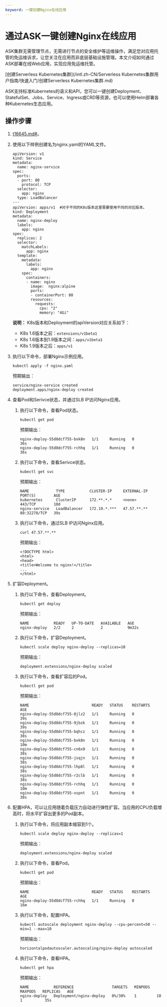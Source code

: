 ```yaml
---
keyword: 一键创建Nginx在线应用
---
```


# 通过ASK一键创建Nginx在线应用

ASK集群无需管理节点，无需进行节点的安全维护等运维操作，满足您对应用托管的免运维诉求，让您关注在应用而非底层基础设施管理。本文介绍如何通过ASK部署在线Web应用，实现应用免运维托管。

[创建Serverless Kubernetes集群](/intl.zh-CN/Serverless Kubernetes集群用户指南/快速入门/创建Serverless Kubernetes集群.md)

ASK支持标准Kubernetes的语义和API，您可以一键创建Deployment、StatefulSet、Jobs、Service、Ingress或CRD等资源，也可以使用Helm部署各种Kubernetes生态应用。

## 操作步骤

1.  [t16645.md\#](/intl.zh-CN/Kubernetes集群用户指南/集群/连接集群/通过kubectl管理Kubernetes集群.md)。

2.  使用以下样例创建名为nginx.yaml的YAML文件。

    ```
    apiVersion: v1
    kind: Service
    metadata:
      name: nginx-service
    spec:
      ports:
      - port: 80
        protocol: TCP
      selector:
        app: nginx
      type: LoadBalancer
    ---
    apiVersion: apps/v1  #对于不同的K8s版本这里需要使用不同的对应版本。
    kind: Deployment
    metadata:
      name: nginx-deploy
      labels:
        app: nginx
    spec:
      replicas: 2
      selector:
        matchLabels:
          app: nginx
      template:
        metadata:
          labels:
            app: nginx
        spec:
          containers:
          - name: nginx
            image:  nginx:alpine
            ports:
            - containerPort: 80
            resources:
              requests:
                cpu: "2"
                memory: "4Gi"
    ```

    **说明：** K8s版本和Deployment的apiVersion对应关系如下：

    -   K8s 1.6版本之前：`extensions/v1beta1`
    -   K8s 1.6版本到1.9版本之间：`apps/v1beta1`
    -   K8s 1.9版本之后：`apps/v1`
3.  执行以下命令，部署Nginx示例应用。

    ```
    kubectl apply -f nginx.yaml
    ```

    预期输出：

    ```
    service/nginx-service created
    deployment.apps/nginx-deploy created
    ```

4.  查看Pod和Serivce状态，并通过SLB IP访问Nginx应用。

    1.  执行以下命令，查看Pod状态。

        ```
        kubectl get pod
        ```

        预期输出：

        ```
        nginx-deploy-55d8dcf755-bxk8n   1/1     Running   0          36s
        nginx-deploy-55d8dcf755-rchhq   1/1     Running   0          36s
        ```

    2.  执行以下命令，查看Serivce状态。

        ```
        kubectl get svc
        ```

        预期输出：

        ```
        NAME            TYPE           CLUSTER-IP     EXTERNAL-IP   PORT(S)        AGE
        kubernetes      ClusterIP      172.**.*.*     <none>        443/TCP        10d
        nginx-service   LoadBalancer   172.19.*.***   47.57.**.**   80:32278/TCP   39s
        ```

    3.  执行以下命令，通过SLB IP访问Nginx应用。

        ```
        curl 47.57.**.**
        ```

        预期输出：

        ```
        <!DOCTYPE html>
        <html>
        <head>
        <title>Welcome to nginx!</title>
        ...
        </html>
        ```

5.  扩容Deployment。

    1.  执行以下命令，查看Deployment。

        ```
        kubectl get deploy
        ```

        预期输出：

        ```
        NAME           READY   UP-TO-DATE   AVAILABLE   AGE
        nginx-deploy   2/2     2            2           9m32s
        ```

    2.  执行以下命令，扩容Deployment。

        ```
        kubectl scale deploy nginx-deploy --replicas=10
        ```

        预期输出：

        ```
        deployment.extensions/nginx-deploy scaled
        ```

    3.  执行以下命令，查看扩容后的Pod。

        ```
        kubectl get pod
        ```

        预期输出：

        ```
        NAME                            READY   STATUS    RESTARTS   AGE
        nginx-deploy-55d8dcf755-8jlz2   1/1     Running   0          39s
        nginx-deploy-55d8dcf755-9jbzk   1/1     Running   0          39s
        nginx-deploy-55d8dcf755-bqhcz   1/1     Running   0          38s
        nginx-deploy-55d8dcf755-bxk8n   1/1     Running   0          10m
        nginx-deploy-55d8dcf755-cn6x9   1/1     Running   0          38s
        nginx-deploy-55d8dcf755-jsqjn   1/1     Running   0          38s
        nginx-deploy-55d8dcf755-lhp8l   1/1     Running   0          38s
        nginx-deploy-55d8dcf755-r2clb   1/1     Running   0          38s
        nginx-deploy-55d8dcf755-rchhq   1/1     Running   0          10m
        nginx-deploy-55d8dcf755-xspnt   1/1     Running   0          38s
        ```

6.  配置HPA，可以让应用随着负载压力自动进行弹性扩容。当应用的CPU负载增高时，将水平扩容出更多的Pod副本。

    1.  执行以下命令，将应用副本缩容到1个。

        ```
        kubectl scale deploy nginx-deploy --replicas=1
        ```

        预期输出：

        ```
        deployment.extensions/nginx-deploy scaled
        ```

    2.  执行以下命令，查看Pod。

        ```
        kubectl get pod
        ```

        预期输出：

        ```
        NAME                            READY   STATUS    RESTARTS   AGE
        nginx-deploy-55d8dcf755-rchhq   1/1     Running   0          16m
        ```

    3.  执行以下命令，配置HPA。

        ```
        kubectl autoscale deployment nginx-deploy --cpu-percent=50 --min=1 --max=10
        ```

        预期输出：

        ```
        horizontalpodautoscaler.autoscaling/nginx-deploy autoscaled
        ```

    4.  执行以下命令，查看HPA。

        ```
        kubectl get hpa
        ```

        预期输出：

        ```
        NAME           REFERENCE                 TARGETS   MINPODS   MAXPODS   REPLICAS   AGE
        nginx-deploy   Deployment/nginx-deploy   0%/30%    1         10        1          35s
        ```


